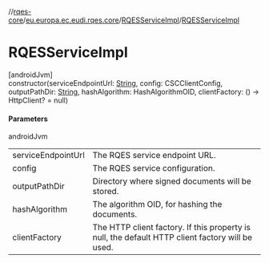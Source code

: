 //[rqes-core](../../../index.md)/[eu.europa.ec.eudi.rqes.core](../index.md)/[RQESServiceImpl](index.md)/[RQESServiceImpl](-r-q-e-s-service-impl.md)

# RQESServiceImpl

[androidJvm]\
constructor(serviceEndpointUrl: [String](https://kotlinlang.org/api/latest/jvm/stdlib/kotlin-stdlib/kotlin/-string/index.html), config: CSCClientConfig, outputPathDir: [String](https://kotlinlang.org/api/latest/jvm/stdlib/kotlin-stdlib/kotlin/-string/index.html), hashAlgorithm: HashAlgorithmOID, clientFactory: () -&gt; HttpClient? = null)

#### Parameters

androidJvm

| | |
|---|---|
| serviceEndpointUrl | The RQES service endpoint URL. |
| config | The RQES service configuration. |
| outputPathDir | Directory where signed documents will be stored. |
| hashAlgorithm | The algorithm OID, for hashing the documents. |
| clientFactory | The HTTP client factory. If this property is null, the default HTTP client factory will be used. |
